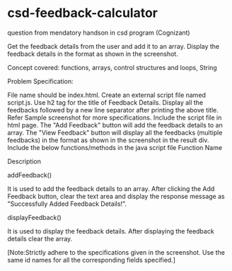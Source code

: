 # csd-feedback-calculator
question from mendatory handson in csd program (Cognizant)


Get the feedback details from the user and add it to an array. Display the feedback details in the format as shown in the screenshot.

Concept covered: functions, arrays, control structures and loops, String

Problem Specification:

File name should be index.html.
Create an external script file named script.js.
Use h2 tag for the title of Feedback Details.
Display all the feedbacks followed by a new line separator after printing the above title.
Refer Sample screenshot for more specifications.
Include the script file in html page.
The "Add Feedback" button will add the feedback details to an array.
The "View Feedback" button will display all the feedbacks (multiple feedbacks) in the format as shown in the screenshot in the result div.
Include the below functions/methods in the java script file
  Function Name

Description

addFeedback()

It is used to add the feedback details to an array. After clicking the Add Feedback button, clear the text area and display the response message as "Successfully Added Feedback Details!".

displayFeedback()

It is used to display the feedback details. After displaying the feedback details clear the array.

 

[Note:Strictly adhere to the specifications given in the screenshot. Use the same id names for all the corresponding fields specified.]

